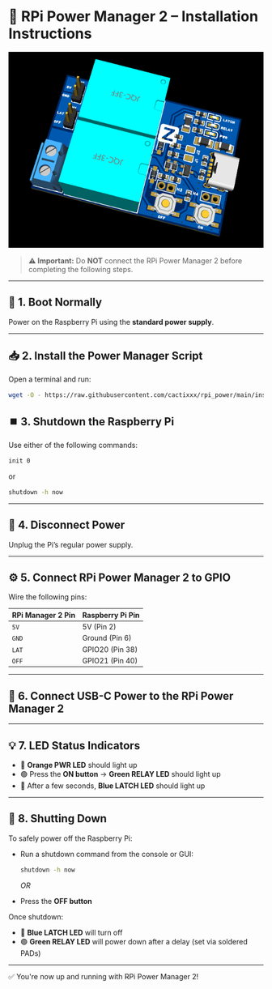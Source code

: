 # 🧰 RPi Power Manager 2 – Installation Instructions

![RPi Power 2](image.png)

> **⚠️ Important:** Do **NOT** connect the RPi Power Manager 2 before completing the following steps.

---

## 🔌 1. Boot Normally

Power on the Raspberry Pi using the **standard power supply**.

---

## 📥 2. Install the Power Manager Script

Open a terminal and run:

```bash
wget -O - https://raw.githubusercontent.com/cactixxx/rpi_power/main/install.sh | sudo /usr/bin/bash
```

## ⏹️ 3. Shutdown the Raspberry Pi

Use either of the following commands:

```bash
init 0
```

or

```bash
shutdown -h now
```

---

## 🔌 4. Disconnect Power

Unplug the Pi’s regular power supply.

---

## ⚙️ 5. Connect RPi Power Manager 2 to GPIO

Wire the following pins:

| **RPi Manager 2 Pin** | **Raspberry Pi Pin** |
| --------------------- | -------------------- |
| `5V`                  | 5V (Pin 2)           |
| `GND`                 | Ground (Pin 6)       |
| `LAT`                 | GPIO20 (Pin 38)      |
| `OFF`                 | GPIO21 (Pin 40)      |

---

## 🔌 6. Connect USB-C Power to the RPi Power Manager 2

---

## 💡 7. LED Status Indicators

* 🔶 **Orange PWR LED** should light up
* 🟢 Press the **ON button** → **Green RELAY LED** should light up
* 🔵 After a few seconds, **Blue LATCH LED** should light up

---

## 📴 8. Shutting Down

To safely power off the Raspberry Pi:

* Run a shutdown command from the console or GUI:

  ```bash
  shutdown -h now
  ```

  *OR*
* Press the **OFF button**

Once shutdown:

* 🔵 **Blue LATCH LED** will turn off
* 🟢 **Green RELAY LED** will power down after a delay (set via soldered PADs)

---

✅ You're now up and running with RPi Power Manager 2!
